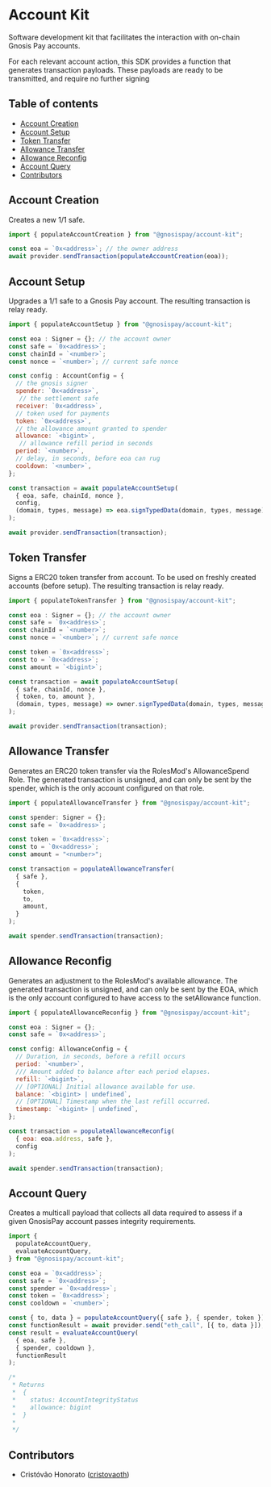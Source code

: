 # Account Kit

Software development kit that facilitates the interaction with on-chain Gnosis Pay accounts.

For each relevant account action, this SDK provides a function that generates transaction payloads. These payloads are ready to be transmitted, and require no further signing

## Table of contents

- [Account Creation](#account-creation)
- [Account Setup](#account-setup)
- [Token Transfer](#token-transfer)
- [Allowance Transfer](#allowance-transfer)
- [Allowance Reconfig](#allowance-reconfig)
- [Account Query](#account-query)
- [Contributors](#contributors)

## <a name="account-creation">Account Creation</a>

Creates a new 1/1 safe.

```js
import { populateAccountCreation } from "@gnosispay/account-kit";

const eoa = `0x<address>`; // the owner address
await provider.sendTransaction(populateAccountCreation(eoa));
```

## <a name="account-setup">Account Setup</a>

Upgrades a 1/1 safe to a Gnosis Pay account. The resulting transaction is relay ready.

```js
import { populateAccountSetup } from "@gnosispay/account-kit";

const eoa : Signer = {}; // the account owner
const safe = `0x<address>`;
const chainId = `<number>`;
const nonce = `<number>`; // current safe nonce

const config : AccountConfig = {
  // the gnosis signer
  spender: `0x<address>`,
   // the settlement safe
  receiver: `0x<address>`,
  // token used for payments
  token: `0x<address>`,
  // the allowance amount granted to spender
  allowance: `<bigint>`,
   // allowance refill period in seconds
  period: `<number>`,
  // delay, in seconds, before eoa can rug
  cooldown: `<number>`,
};

const transaction = await populateAccountSetup(
  { eoa, safe, chainId, nonce },
  config,
  (domain, types, message) => eoa.signTypedData(domain, types, message) // eip712 sig
);

await provider.sendTransaction(transaction);
```

## <a name="token-transfer">Token Transfer</a>

Signs a ERC20 token transfer from account. To be used on freshly created accounts (before setup). The resulting transaction is relay ready.

```js
import { populateTokenTransfer } from "@gnosispay/account-kit";

const eoa : Signer = {}; // the account owner
const safe = `0x<address>`;
const chainId = `<number>`;
const nonce = `<number>`; // current safe nonce

const token = `0x<address>`;
const to = `0x<address>`;
const amount = `<bigint>`;

const transaction = await populateAccountSetup(
  { safe, chainId, nonce },
  { token, to, amount },
  (domain, types, message) => owner.signTypedData(domain, types, message) // eip712 sig
);

await provider.sendTransaction(transaction);
```

## <a name="allowance-transfer">Allowance Transfer</a>

Generates an ERC20 token transfer via the RolesMod's AllowanceSpend Role. The generated transaction is unsigned, and can only be sent by the spender, which is the only account configured on that role.

```js
import { populateAllowanceTransfer } from "@gnosispay/account-kit";

const spender: Signer = {};
const safe = `0x<address>`;

const token = `0x<address>`;
const to = `0x<address>`;
const amount = "<number>";

const transaction = populateAllowanceTransfer(
  { safe },
  {
    token,
    to,
    amount,
  }
);

await spender.sendTransaction(transaction);
```

## <a name="allowance-reconfig">Allowance Reconfig</a>

Generates an adjustment to the RolesMod's available allowance. The generated transaction is unsigned, and can only be sent by the EOA, which is the only account configured to have access to the setAllowance function.

```js
import { populateAllowanceReconfig } from "@gnosispay/account-kit";

const eoa : Signer = {};
const safe = `0x<address>`;

const config: AllowanceConfig = {
  // Duration, in seconds, before a refill occurs
  period: `<number>`,
  /// Amount added to balance after each period elapses.
  refill: `<bigint>`,
  // [OPTIONAL] Initial allowance available for use.
  balance: `<bigint> | undefined`,
  // [OPTIONAL] Timestamp when the last refill occurred.
  timestamp: `<bigint> | undefined`,
};

const transaction = populateAllowanceReconfig(
  { eoa: eoa.address, safe },
  config
);

await spender.sendTransaction(transaction);
```

## <a name="account-query">Account Query</a>

Creates a multicall payload that collects all data required to assess if a given GnosisPay account passes integrity requirements.

```js
import {
  populateAccountQuery,
  evaluateAccountQuery,
} from "@gnosispay/account-kit";

const eoa = `0x<address>`;
const safe = `0x<address>`;
const spender = `0x<address>`;
const token = `0x<address>`;
const cooldown = `<number>`;

const { to, data } = populateAccountQuery({ safe }, { spender, token });
const functionResult = await provider.send("eth_call", [{ to, data }]);
const result = evaluateAccountQuery(
  { eoa, safe },
  { spender, cooldown },
  functionResult
);

/*
 * Returns
 *  {
 *    status: AccountIntegrityStatus
 *    allowance: bigint
 *  }
 *
 */
```

## <a name="contributors">Contributors</a>

- Cristóvão Honorato ([cristovaoth](https://github.com/cristovaoth))

